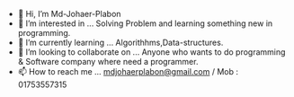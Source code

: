 - 👋 Hi, I’m Md-Johaer-Plabon
- 👀 I’m interested in ... Solving Problem and learning something new in programming.
- 🤠 I’m currently learning ... Algorithhms,Data-structures.
- 💪 I’m looking to collaborate on ... Anyone who wants to do programming & Software company where need a programmer. 
- 📫 How to reach me ... mdjohaerplabon@gmail.com / Mob : 01753557315

<!---
Md-Johaer-Plabon/Md-Johaer-Plabon is a ★ special ★ repository because its `README.md` (this file) appears on your GitHub profile.
You can click the Preview link to take a look at your changes.
--->
